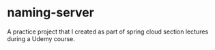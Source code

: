 # naming-server
A practice project that I created as part of spring cloud section lectures during a Udemy course.
